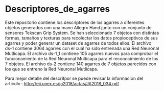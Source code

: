# Descriptores_de_agarres
Este repositorio contiene los descriptores de los agarres a diferentes objetos generados con una mano Allegro Hand junto con un conjunto de sensores Tekscan Grip System. Se han seleccionado 7 objetos con distintas formas, tamaños y texturas para recolectar los datos propioceptivos de sus agarres y poder generar un dataset de agarres de todos ellos.
El archivo ds-1 contiene 3064 agarres con el cual ha sido entrenada una Red Neuronal Mutlicapa.
El archivo ds-1_1 contiene 105 agarres nuevos para comprobar el funcionamiento de la Red Neuronal Multicapa para el reconocimiento de los 7 objetos.
El archivo ds-2 contiene 140 agarres de 7 objetos parecidos con los que se entreno la Red Neuronal Mutlicapa.

Para mejor detalle del descritpor se puede revisar la información del articulo : http://eii.unex.es/ja2018/actas/JA2018_034.pdf


